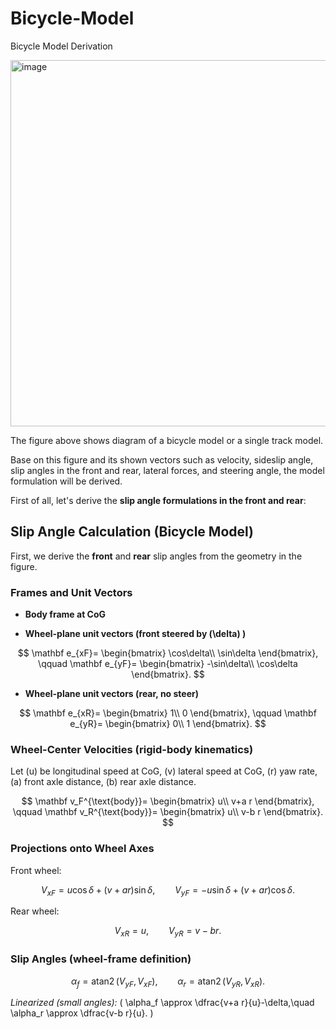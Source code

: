 # Bicycle-Model
Bicycle Model Derivation


<img width="700" height="586" alt="image" src="https://github.com/user-attachments/assets/da1080be-4dd1-47db-a5ff-d5a11766b81f" />



The figure above shows diagram of a bicycle model or a single track model.

Base on this figure and its shown vectors such as velocity, sideslip angle, slip angles in the front and rear, lateral forces, and steering angle, the model formulation will be derived.

First of all, let's derive the **slip angle formulations in the front and rear**:


## Slip Angle Calculation (Bicycle Model)

First, we derive the **front** and **rear** slip angles from the geometry in the figure.

### Frames and Unit Vectors

- **Body frame at CoG** 

- **Wheel-plane unit vectors (front steered by  \(\delta\) )**

$$
\mathbf e_{xF}=
\begin{bmatrix}
\cos\delta\\
\sin\delta
\end{bmatrix},
\qquad
\mathbf e_{yF}=
\begin{bmatrix}
-\sin\delta\\
\cos\delta
\end{bmatrix}.
$$

- **Wheel-plane unit vectors (rear, no steer)**

$$
\mathbf e_{xR}=
\begin{bmatrix}
1\\
0
\end{bmatrix},
\qquad
\mathbf e_{yR}=
\begin{bmatrix}
0\\
1
\end{bmatrix}.
$$

### Wheel-Center Velocities (rigid-body kinematics)

Let \(u\) be longitudinal speed at CoG, \(v\) lateral speed at CoG, \(r\) yaw rate, \(a\) front axle distance, \(b\) rear axle distance.

$$
\mathbf v_F^{\text{body}}=
\begin{bmatrix}
u\\
v+a r
\end{bmatrix},
\qquad
\mathbf v_R^{\text{body}}=
\begin{bmatrix}
u\\
v-b r
\end{bmatrix}.
$$

### Projections onto Wheel Axes

Front wheel:

$$
V_{xF}=u\cos\delta+(v+a r)\sin\delta,
\qquad
V_{yF}=-u\sin\delta+(v+a r)\cos\delta.
$$

Rear wheel:

$$
V_{xR}=u,
\qquad
V_{yR}=v-b r.
$$

### Slip Angles (wheel-frame definition)

$$
\alpha_f=\operatorname{atan2}(V_{yF},\,V_{xF}),
\qquad
\alpha_r=\operatorname{atan2}(V_{yR},\,V_{xR}).
$$

*Linearized (small angles):* \( \alpha_f \approx \dfrac{v+a r}{u}-\delta,\quad \alpha_r \approx \dfrac{v-b r}{u}. \)


